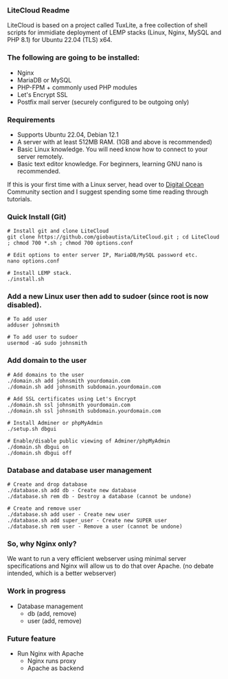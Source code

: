 ### LiteCloud Readme

LiteCloud is based on a project called TuxLite, a free collection of shell scripts for immidiate deployment of LEMP stacks (Linux, Nginx, MySQL and PHP 8.1) for Ubuntu 22.04 (TLS) x64.

### The following are going to be installed:

-   Nginx
-   MariaDB or MySQL
-   PHP-FPM + commonly used PHP modules
-   Let's Encrypt SSL
-   Postfix mail server (securely configured to be outgoing only)

### Requirements

-   Supports Ubuntu 22.04, Debian 12.1
-   A server with at least 512MB RAM. (1GB and above is recommended)
-   Basic Linux knowledge. You will need know how to connect to your server remotely.
-   Basic text editor knowledge. For beginners, learning GNU nano is recommended.

If this is your first time with a Linux server, head over to [Digital Ocean](https://m.do.co/c/1eb2baff1acd) Community section and I suggest spending some time reading through tutorials.

### Quick Install (Git)

    # Install git and clone LiteCloud
    git clone https://github.com/giobautista/LiteCloud.git ; cd LiteCloud ; chmod 700 *.sh ; chmod 700 options.conf

    # Edit options to enter server IP, MariaDB/MySQL password etc.
    nano options.conf

    # Install LEMP stack.
    ./install.sh

### Add a new Linux user then add to sudoer (since root is now disabled).

    # To add user
    adduser johnsmith

    # To add user to sudoer
    usermod -aG sudo johnsmith

### Add domain to the user

    # Add domains to the user
    ./domain.sh add johnsmith yourdomain.com
    ./domain.sh add johnsmith subdomain.yourdomain.com

    # Add SSL certificates using Let's Encrypt
    ./domain.sh ssl johnsmith yourdomain.com
    ./domain.sh ssl johnsmith subdomain.yourdomain.com

    # Install Adminer or phpMyAdmin
    ./setup.sh dbgui

    # Enable/disable public viewing of Adminer/phpMyAdmin
    ./domain.sh dbgui on
    ./domain.sh dbgui off

### Database and database user management

    # Create and drop database
    ./database.sh add db - Create new database
    ./database.sh rem db - Destroy a database (cannot be undone)

    # Create and remove user
    ./database.sh add user - Create new user
    ./database.sh add super_user - Create new SUPER user
    ./database.sh rem user - Remove a user (cannot be undone)

### So, why Nginx only?

We want to run a very efficient webserver using minimal server specifications and Nginx will allow us to do that over Apache. (no debate intended, which is a better webserver)

### Work in progress

- Database management
    + db (add, remove)
    + user (add, remove)

### Future feature

- Run Nginx with Apache
    + Nginx runs proxy
    + Apache as backend
